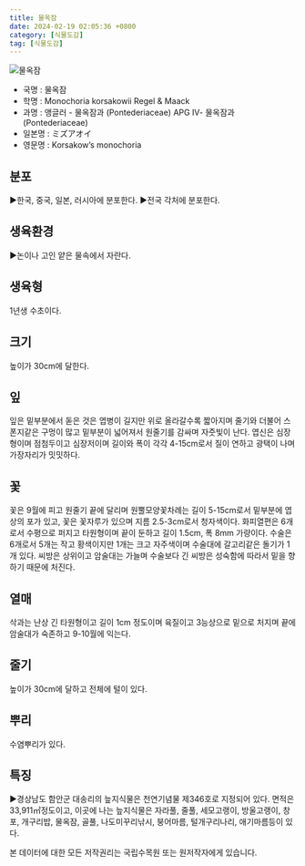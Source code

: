 ```yaml
---
title: 물옥잠
date: 2024-02-19 02:05:36 +0800
category: [식물도감]
tag: [식물도감]
---
```




![물옥잠](/fileUpload/plants/basic/Pontederiaceae/Monochoria/12001/1_th2.JPG)
- 국명 : 물옥잠
- 학명 : Monochoria korsakowii Regel & Maack
- 과명 : 앵글러 - 물옥잠과 (Pontederiaceae) APG Ⅳ- 물옥잠과 (Pontederiaceae)
- 일본명 : ミズアオイ
- 영문명 : Korsakow’s monochoria


## 분포
▶한국, 중국, 일본, 러시아에 분포한다.▶전국 각처에 분포한다.
## 생육환경
▶논이나 고인 얕은 물속에서 자란다.
## 생육형
1년생 수초이다.
## 크기
높이가 30cm에 달한다.
## 잎
잎은 밑부분에서 돋은 것은 엽병이 길지만 위로 올라갈수록 짧아지며 줄기와 더불어 스폰지같은 구멍이 많고 밑부분이 넓어져서 원줄기를 감싸며 자줏빛이 난다. 엽신은 심장형이며 점첨두이고 심장저이며 길이와 폭이 각각 4-15cm로서 질이 연하고 광택이 나며 가장자리가 밋밋하다.
## 꽃
꽃은 9월에 피고 원줄기 끝에 달리며 원뿔모양꽃차례는 길이 5-15cm로서 밑부분에 엽상의 포가 있고, 꽃은 꽃자루가 있으며 지름 2.5-3cm로서 청자색이다. 화피열편은 6개로서 수평으로 퍼지고 타원형이며 끝이 둔하고 길이 1.5cm, 폭 8mm 가량이다. 수술은 6개로서 5개는 작고 황색이지만 1개는 크고 자주색이며 수술대에 갈고리같은 돌기가 1개 있다. 씨방은 상위이고 암술대는 가늘며 수술보다 긴 씨방은 성숙함에 따라서 밑을 향하기 때문에 처진다.
## 열매
삭과는 난상 긴 타원형이고 길이 1cm 정도이며 육질이고 3능상으로 밑으로 처지며 끝에 암술대가 숙존하고 9-10월에 익는다.
## 줄기
높이가 30cm에 달하고 전체에 털이 있다.
## 뿌리
수염뿌리가 있다.
## 특징
▶경상남도 함안군 대송리의 늪지식물은 천연기념물 제346호로 지정되어 있다. 면적은 33,911㎡정도이고, 이곳에 나는 늪지식물은 자라풀, 줄풀, 세모고랭이, 방울고랭이, 창포, 개구리밥, 물옥잠, 골풀, 나도미꾸리낚시, 붕어마름, 털개구리나리, 애기마름등이 있다.






본 데이터에 대한 모든 저작권리는 국립수목원 또는 원저작자에게 있습니다.
